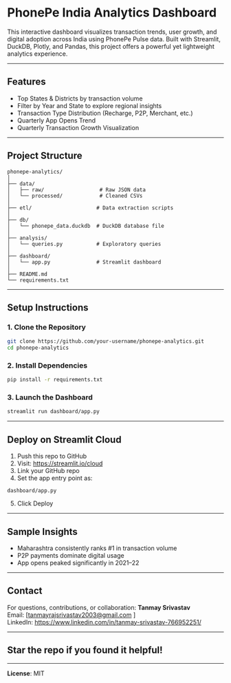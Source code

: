 # PhonePe India Analytics Dashboard

This interactive dashboard visualizes transaction trends, user growth, and digital adoption across India using PhonePe Pulse data. Built with Streamlit, DuckDB, Plotly, and Pandas, this project offers a powerful yet lightweight analytics experience.

---

## Features

- Top States & Districts by transaction volume
- Filter by Year and State to explore regional insights
- Transaction Type Distribution (Recharge, P2P, Merchant, etc.)
- Quarterly App Opens Trend
- Quarterly Transaction Growth Visualization

---

## Project Structure

```
phonepe-analytics/
│
├── data/
│   ├── raw/                  # Raw JSON data
│   └── processed/            # Cleaned CSVs
│
├── etl/                     # Data extraction scripts
│
├── db/
│   └── phonepe_data.duckdb  # DuckDB database file
│
├── analysis/
│   └── queries.py           # Exploratory queries
│
├── dashboard/
│   └── app.py               # Streamlit dashboard
│
├── README.md
└── requirements.txt
```

---

## Setup Instructions

### 1. Clone the Repository
```bash
git clone https://github.com/your-username/phonepe-analytics.git
cd phonepe-analytics
```

### 2. Install Dependencies
```bash
pip install -r requirements.txt
```

### 3. Launch the Dashboard
```bash
streamlit run dashboard/app.py
```

---

## Deploy on Streamlit Cloud

1. Push this repo to GitHub
2. Visit: https://streamlit.io/cloud
3. Link your GitHub repo
4. Set the app entry point as:
```
dashboard/app.py
```
5. Click Deploy

---

## Sample Insights

- Maharashtra consistently ranks #1 in transaction volume
- P2P payments dominate digital usage
- App opens peaked significantly in 2021–22

---

## Contact

For questions, contributions, or collaboration:
**Tanmay Srivastav**  
Email: [tanmayrajsrivastav2003@gmail.com ]  
LinkedIn: https://www.linkedin.com/in/tanmay-srivastav-766952251/

---

## Star the repo if you found it helpful!

---

**License**: MIT
